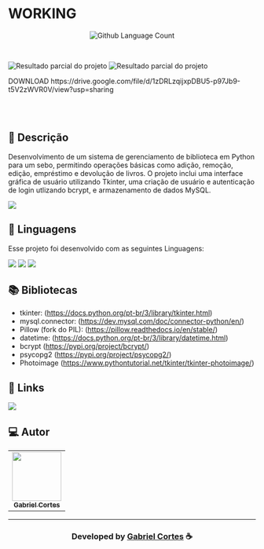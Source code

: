 <h1>
 WORKING
</h1>

 <p align="center">
  <img alt="Github Language Count" src="https://img.shields.io/github/languages/count/EvanderInacio/Portfolio?color=00FFFB">
</p>

<br>

![Resultado parcial do projeto](https://cdn.discordapp.com/attachments/873041648395894824/1218376123038044263/Capturar1.PNG?ex=66077030&is=65f4fb30&hm=a073bac3fb6503403a41a12924af94f7412eae86510170f454bc54fc6ea545b3&)
 ![Resultado parcial do projeto](https://cdn.discordapp.com/attachments/873041648395894824/1218376123465990245/Capturar2.PNG?ex=66077030&is=65f4fb30&hm=047561caa0ba27be3816df7abd4093a566d0220889d333ecd9626f3957853827&)
 



<p>
 DOWNLOAD https://drive.google.com/file/d/1zDRLzqijxpDBU5-p97Jb9-t5V2zWVR0V/view?usp=sharing
</p>
</br>



<br>

## 📝 Descrição 

Desenvolvimento de um sistema de gerenciamento de biblioteca em Python para um sebo, permitindo operações básicas como adição, remoção, edição, empréstimo e devolução de livros. O projeto inclui uma interface gráfica de usuário utilizando Tkinter, uma criação de usuário e autenticação de login utlizando bcrypt, e armazenamento de dados MySQL. 
 
<a href="https://drive.google.com/drive/folders/1F0SxnvS-rDk1yvdZxfCAr_AvZWgjuUvi?usp=sharing" target="_blank"><img src="https://img.shields.io/badge/Google_Cloud-4285F4?style=for-the-badge&logo=google-cloud&logoColor=white" target="_blank"></a>


## 🚀 Linguagens

Esse projeto foi desenvolvido com as seguintes Linguagens:

  <a href="https://github.com/GabrielRyuu" target="_blank"><img src="https://img.shields.io/badge/Python-3776AB?style=for-the-badge&logo=python&logoColor=white"></a>
  <a href="https://github.com/GabrielRyuu" target="_blank"><img src="https://img.shields.io/badge/PostgreSQL-316192?style=for-the-badge&logo=postgresql&logoColor=white"></a>
  <a href="https://github.com/GabrielRyuu" target="_blank"><img src="https://img.shields.io/badge/MySQL-00000F?style=for-the-badge&logo=mysql&logoColor=white%22_blank%22%3E"></a>
 

## 📚 Bibliotecas

- tkinter: (https://docs.python.org/pt-br/3/library/tkinter.html)
- mysql.connector: (https://dev.mysql.com/doc/connector-python/en/)
- Pillow (fork do PIL): (https://pillow.readthedocs.io/en/stable/)
- datetime: (https://docs.python.org/pt-br/3/library/datetime.html)
- bcrypt (https://pypi.org/project/bcrypt/)
- psycopg2 (https://pypi.org/project/psycopg2/)
- Photoimage (https://www.pythontutorial.net/tkinter/tkinter-photoimage/)


## 🔗 Links

<p align="left">

 <a href="https://www.linkedin.com/in/gabriel-cortes-teixeira-0b9a4722b/" alt="Linkedin">
  <img src="https://img.shields.io/badge/-Linkedin-000?style=for-the-badge&logo=Linkedin&logoColor=0A66C2&link=https://www.linkedin.com/in/evander-inacio"/> 
 </a>

 </p>
 
## 💻 Autor<br>
<table>
  <tr>
    <td align="center">
      <a href="https://github.com/GabrielRyuu">
        <img src="https://cdn.discordapp.com/attachments/1049167666876776458/1049179325410312292/tdi.png" width="100px;" /><br>
        <sub>
          <b>Gabriel Cortes</b>
        </sub>
      </a>
    </td>
  </tr>
</table>

-----

  <h3 align="center"> Developed by <a href="https://www.linkedin.com/in/gabriel-cortes-teixeira-0b9a4722b/">Gabriel Cortes</a> ☕</h3>
